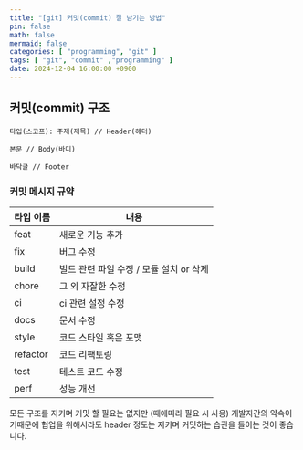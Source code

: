 ```yaml
---
title: "[git] 커밋(commit) 잘 남기는 방법"
pin: false
math: false
mermaid: false
categories: [ "programming", "git" ]
tags: [ "git", "commit" ,"programming" ]
date: 2024-12-04 16:00:00 +0900
---
```


## 커밋(commit) 구조

```
타입(스코프): 주제(제목) // Header(헤더)

본문 // Body(바디)

바닥글 // Footer
```

### 커밋 메시지 규약

| 타입 이름    | 내용                        |
|----------|---------------------------|
| feat     | 새로운 기능 추가                 |
| fix      | 버그 수정                     |
| build    | 빌드 관련 파일 수정 / 모듈 설치 or 삭제 |
| chore    | 그 외 자잘한 수정                |
| ci       | ci 관련 설정 수정               |
| docs     | 문서 수정                     |
| style    | 코드 스타일 혹은 포맷              |
| refactor | 코드 리팩토링                   |
| test     | 테스트 코드 수정                 |
| perf     | 성능 개선                     |

모든 구조를 지키며 커밋 할 필요는 없지만 (때에따라 필요 시 사용)
개발자간의 약속이기때문에 협업을 위해서라도 header 정도는 지키며 커밋하는 습관을 들이는 것이 좋습니다.

